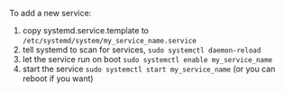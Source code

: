 To add a new service:
1. copy systemd.service.template to `/etc/systemd/system/my_service_name.service`
2. tell systemd to scan for services, `sudo systemctl daemon-reload`
3. let the service run on boot `sudo systemctl enable my_service_name`
4. start the service `sudo systemctl start my_service_name` (or you can reboot if you want)
